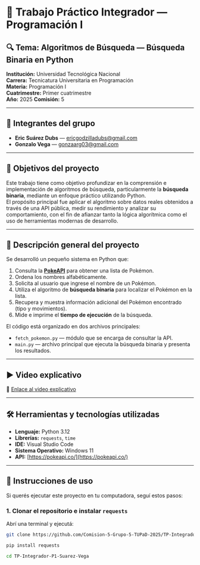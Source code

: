 # 🧠 Trabajo Práctico Integrador — Programación I

## 🔍 Tema: Algoritmos de Búsqueda — Búsqueda Binaria en Python

**Institución:** Universidad Tecnológica Nacional  
**Carrera:** Tecnicatura Universitaria en Programación  
**Materia:** Programación I  
**Cuatrimestre:** Primer cuatrimestre  
**Año:** 2025
**Comisión:** 5

---

## 👥 Integrantes del grupo

- **Eric Suárez Dubs** — ericgodzilladubs@gmail.com
- **Gonzalo Vega** — gonzaarg03@gmail.com

---

## 🎯 Objetivos del proyecto

Este trabajo tiene como objetivo profundizar en la comprensión e implementación de algoritmos de búsqueda, particularmente la **búsqueda binaria**, mediante un enfoque práctico utilizando Python.  
El propósito principal fue aplicar el algoritmo sobre datos reales obtenidos a través de una API pública, medir su rendimiento y analizar su comportamiento, con el fin de afianzar tanto la lógica algorítmica como el uso de herramientas modernas de desarrollo.

---

## 📌 Descripción general del proyecto

Se desarrolló un pequeño sistema en Python que:

1. Consulta la **[PokeAPI](https://pokeapi.co/)** para obtener una lista de Pokémon.
2. Ordena los nombres alfabéticamente.
3. Solicita al usuario que ingrese el nombre de un Pokémon.
4. Utiliza el algoritmo de **búsqueda binaria** para localizar el Pokémon en la lista.
5. Recupera y muestra información adicional del Pokémon encontrado (tipo y movimientos).
6. Mide e imprime el **tiempo de ejecución** de la búsqueda.

El código está organizado en dos archivos principales:

- `fetch_pokemon.py` — módulo que se encarga de consultar la API.
- `main.py` — archivo principal que ejecuta la búsqueda binaria y presenta los resultados.

---

## ▶️ Video explicativo

🔗 [Enlace al video explicativo](https://youtu.be/Lar0d1uv2a4)

---

## 🛠️ Herramientas y tecnologías utilizadas

- **Lenguaje:** Python 3.12
- **Librerías:** `requests`, `time`
- **IDE:** Visual Studio Code
- **Sistema Operativo:** Windows 11
- **API:** [https://pokeapi.co/](https://pokeapi.co/)

---

## 🧪 Instrucciones de uso

Si querés ejecutar este proyecto en tu computadora, seguí estos pasos:

### 1. Clonar el repositorio e instalar `requests`

Abrí una terminal y ejecutá:

```bash
git clone https://github.com/Comision-5-Grupo-5-TUPaD-2025/TP-Integrador-P1-Suarez-Vega.git

pip install requests

cd TP-Integrador-P1-Suarez-Vega
```
